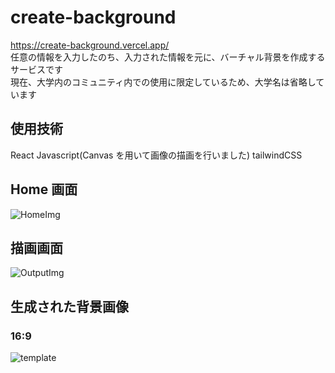 # create-background

https://create-background.vercel.app/  
任意の情報を入力したのち、入力された情報を元に、バーチャル背景を作成するサービスです  
現在、大学内のコミュニティ内での使用に限定しているため、大学名は省略しています

## 使用技術

React
Javascript(Canvas を用いて画像の描画を行いました)
tailwindCSS

## Home 画面

![HomeImg](https://github.com/NobuhiroYokota/create-background/assets/162434159/c06eed5c-5257-4cd6-9e2e-6f596cafb0ec)

## 描画画面

![OutputImg](https://github.com/NobuhiroYokota/create-background/assets/162434159/3a165567-92ae-4eb8-ba54-9fd998510d31)

## 生成された背景画像

### 16:9

![template](https://github.com/NobuhiroYokota/create-background/assets/162434159/88a1ba52-fb6a-4922-ba5d-6bd515119c5e)

